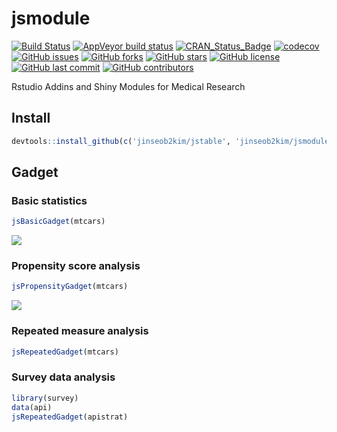 # jsmodule

[![Build Status](https://travis-ci.org/jinseob2kim/jsmodule.svg?branch=master)](https://travis-ci.org/jinseob2kim/jsmodule)
[![AppVeyor build status](https://ci.appveyor.com/api/projects/status/github/jinseob2kim/jsmodule?branch=master&svg=true)](https://ci.appveyor.com/project/jinseob2kim/jsmodule)
[![CRAN\_Status\_Badge](https://www.r-pkg.org/badges/version/jsmodule)](https://cran.r-project.org/package=jsmodule)
[![codecov](https://codecov.io/github/jinseob2kim/jsmodule/branch/master/graphs/badge.svg)](https://codecov.io/github/jinseob2kim/jsmodule)
[![GitHub issues](https://img.shields.io/github/issues/jinseob2kim/jsmodule.svg)](https://github.com/jinseob2kim/jsmodule/issues)
[![GitHub forks](https://img.shields.io/github/forks/jinseob2kim/jsmodule.svg)](https://github.com/jinseob2kim/jsmodule/network)
[![GitHub stars](https://img.shields.io/github/stars/jinseob2kim/jsmodule.svg)](https://github.com/jinseob2kim/jsmodule/stargazers)
[![GitHub license](https://img.shields.io/github/license/jinseob2kim/jsmodule.svg)](https://github.com/jinseob2kim/jsmodule/blob/master/LICENSE)
[![GitHub last commit](https://img.shields.io/github/last-commit/google/skia.svg)](https://github.com/jinseob2kim/jsmodule)
[![GitHub contributors](https://img.shields.io/github/contributors/jinseob2kim/jsmodule.svg?maxAge=2592000)](https://github.com/jinseob2kim/jsmodule/graphs/contributors)

Rstudio Addins and Shiny Modules for Medical Research

## Install

```r
devtools::install_github(c('jinseob2kim/jstable', 'jinseob2kim/jsmodule'))
```

## Gadget

### Basic statistics 

```r
jsBasicGadget(mtcars)
```
![](https://blog.anpanman.co.kr/posts/2018-11-24-basic-biostatistics/addin.gif)

### Propensity score analysis

```r
jsPropensityGadget(mtcars)
```

![](http://app.anpanman.co.kr/img/ps.png)


### Repeated measure analysis

```r
jsRepeatedGadget(mtcars)
```


### Survey data analysis

```r
library(survey)
data(api)
jsRepeatedGadget(apistrat)
```

